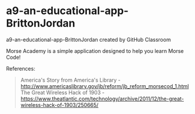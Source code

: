 # a9-an-educational-app-BrittonJordan
a9-an-educational-app-BrittonJordan created by GitHub Classroom

Morse Academy is a simple application designed to help you learn Morse Code!

References:
>America's Story from America's Library - http://www.americaslibrary.gov/jb/reform/jb_reform_morsecod_1.html
>The Great Wireless Hack of 1903 - https://www.theatlantic.com/technology/archive/2011/12/the-great-wireless-hack-of-1903/250665/

